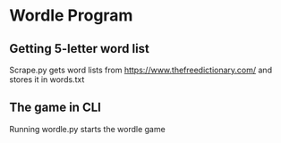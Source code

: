 # Wordle Program
## Getting 5-letter word list
Scrape.py gets word lists from https://www.thefreedictionary.com/ and stores it in words.txt   

## The game in CLI
Running wordle.py starts the wordle game